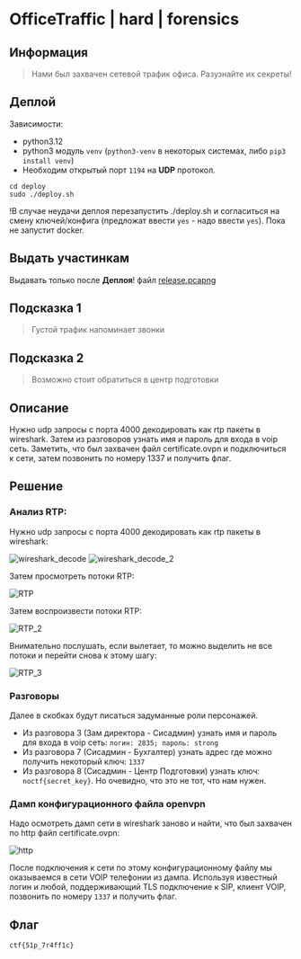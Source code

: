 # OfficeTraffic | hard | forensics

## Информация
> Нами был захвачен сетевой трафик офиса. Разузнайте их секреты!

## Деплой
Зависимости:

 - python3.12
 - python3 модуль `venv` (`python3-venv` в некоторых системах, либо `pip3 install venv`)
 - Необходим открытый порт `1194` на **UDP** протокол.

```
cd deploy
sudo ./deploy.sh
```
!В случае неудачи деплоя перезапустить ./deploy.sh и согласиться на смену ключей/конфига (предложат ввести `yes` - надо ввести `yes`). Пока не запустит docker.

## Выдать участинкам
Выдавать только после **Деплоя**!
файл [release.pcapng](public/release.pcapng)

## Подсказка 1
> Густой трафик напоминает звонки

## Подсказка 2
> Возможно стоит обратиться в центр подготовки

## Описание
Нужно udp запросы с порта 4000 декодировать как rtp пакеты в wireshark. Затем из разговоров узнать имя и пароль для входа в voip сеть. Заметить, что был захвачен файл certificate.ovpn и подключиться к сети, затем позвонить по номеру 1337 и получить флаг.

## Решение
### Анализ RTP:
Нужно udp запросы с порта 4000 декодировать как rtp пакеты в wireshark:

![wireshark_decode](./img/wireshark_decode.jpg)
![wireshark_decode_2](./img/wireshark_decode_2.jpg)

Затем просмотреть потоки RTP:

![RTP](./img/RTP.jpg)

Затем воспроизвести потоки RTP:

![RTP_2](./img/RTP_2.jpg)

Внимательно послушать, если вылетает, то можно выделить не все потоки и перейти снова к этому шагу:

![RTP_3](./img/RTP_3.jpg)
### Разговоры
Далее в скобках будут писаться задуманные роли персонажей.

- Из разговора 3 (Зам директора - Сисадмин) узнать имя и пароль для входа в voip сеть: `логин: 2835; пароль: strong`
- Из разговора 7 (Сисадмин - Бухгалтер) узнать адрес где можно получить некоторый ключ: `1337`
- Из разговора 8 (Сисадмин - Центр Подготовки) узнать ключ: `noctf{secret_key}`. Но очевидно, что это не тот, что нам нужен.

### Дамп конфигурационного файла openvpn
Надо осмотреть дамп сети в wireshark заново и найти, что был захвачен по http файл certificate.ovpn:

![http](./img/http.jpg)

После подключения к сети по этому конфигурационному файлу мы оказываемся в сети VOIP телефонии из дампа. Используя известный логин и любой, поддерживающий TLS подключение к SIP, клиент VOIP, позвонить по номеру `1337` и получить флаг.

## Флаг
`ctf{51p_7r4ff1c}`
